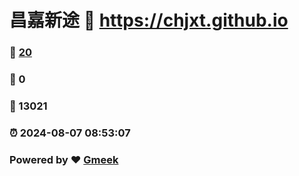 # 昌嘉新途 :link: https://chjxt.github.io 
### :page_facing_up: [20](https://chjxt.github.io/tag.html) 
### :speech_balloon: 0 
### :hibiscus: 13021 
### :alarm_clock: 2024-08-07 08:53:07 
### Powered by :heart: [Gmeek](https://github.com/Meekdai/Gmeek)
